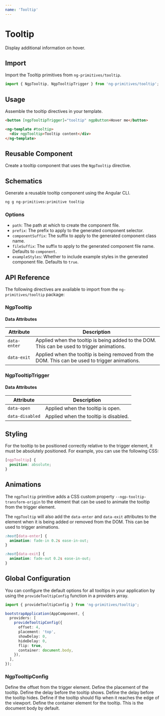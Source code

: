 ```yaml
---
name: 'Tooltip'
---
```


# Tooltip

Display additional information on hover.

<docs-example name="tooltip"></docs-example>

## Import

Import the Tooltip primitives from `ng-primitives/tooltip`.

```ts
import { NgpTooltip, NgpTooltipTrigger } from 'ng-primitives/tooltip';
```

## Usage

Assemble the tooltip directives in your template.

```html
<button [ngpTooltipTrigger]="tooltip" ngpButton>Hover me</button>

<ng-template #tooltip>
  <div ngpTooltip>Tooltip content</div>
</ng-template>
```

## Reusable Component

Create a tooltip component that uses the `NgpTooltip` directive.

<docs-snippet name="tooltip"></docs-snippet>

## Schematics

Generate a reusable tooltip component using the Angular CLI.

```bash npm
ng g ng-primitives:primitive tooltip
```

### Options

- `path`: The path at which to create the component file.
- `prefix`: The prefix to apply to the generated component selector.
- `componentSuffix`: The suffix to apply to the generated component class name.
- `fileSuffix`: The suffix to apply to the generated component file name. Defaults to `component`.
- `exampleStyles`: Whether to include example styles in the generated component file. Defaults to `true`.

## API Reference

The following directives are available to import from the `ng-primitives/tooltip` package:

### NgpTooltip

<api-docs name="NgpTooltip"></api-docs>

#### Data Attributes

| Attribute    | Description                                                                                     |
| ------------ | ----------------------------------------------------------------------------------------------- |
| `data-enter` | Applied when the tooltip is being added to the DOM. This can be used to trigger animations.     |
| `data-exit`  | Applied when the tooltip is being removed from the DOM. This can be used to trigger animations. |

### NgpTooltipTrigger

<api-docs name="NgpTooltipTrigger"></api-docs>

#### Data Attributes

| Attribute       | Description                           |
| --------------- | ------------------------------------- |
| `data-open`     | Applied when the tooltip is open.     |
| `data-disabled` | Applied when the tooltip is disabled. |

## Styling

For the tooltip to be positioned correctly relative to the trigger element, it must be absolutely positioned. For example, you can use the following CSS:

```css
[ngpTooltip] {
  position: absolute;
}
```

## Animations

The `ngpTooltip` primitive adds a CSS custom property `--ngp-tooltip-transform-origin` to the element that can be used to animate the tooltip from the trigger element.

The `ngpTooltip` will also add the `data-enter` and `data-exit` attributes to the element when it is being added or removed from the DOM. This can be used to trigger animations.

```css
:host[data-enter] {
  animation: fade-in 0.2s ease-in-out;
}

:host[data-exit] {
  animation: fade-out 0.2s ease-in-out;
}
```

## Global Configuration

You can configure the default options for all tooltips in your application by using the `provideTooltipConfig` function in a providers array.

```ts
import { provideTooltipConfig } from 'ng-primitives/tooltip';

bootstrapApplication(AppComponent, {
  providers: [
    provideTooltipConfig({
      offset: 4,
      placement: 'top',
      showDelay: 0,
      hideDelay: 0,
      flip: true,
      container: document.body,
    }),
  ],
});
```

### NgpTooltipConfig

<prop-details name="offset" type="number">
  Define the offset from the trigger element.
</prop-details>

<prop-details name="placement" type="'top' | 'right' | 'bottom' | 'left'">
  Define the placement of the tooltip.
</prop-details>

<prop-details name="showDelay" type="number">
  Define the delay before the tooltip shows.
</prop-details>

<prop-details name="hideDelay" type="number">
  Define the delay before the tooltip hides.
</prop-details>

<prop-details name="flip" type="boolean">
  Define if the tooltip should flip when it reaches the edge of the viewport.
</prop-details>

<prop-details name="container" type="HTMLElement">
  Define the container element for the tooltip. This is the document body by default.
</prop-details>
